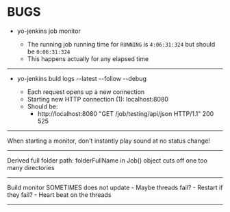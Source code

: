# BUGS




- yo-jenkins job monitor <JOB URL>
  - The running job running time for `RUNNING` is `4:06:31:324` but should be `0:06:31:324`
  - This happens actually for any elapsed time


--------------------------------------------------

- yo-jenkins buld logs <JOB URL> --latest --follow --debug
  - Each request opens up a new connection 
  - Starting new HTTP connection (1): localhost:8080
  - Should be:
    - http://localhost:8080 "GET /job/testing/api/json HTTP/1.1" 200 525


--------------------------------------------------


When starting a monitor, don't instantly play sound
at no status change!


--------------------------------------------------


Derived full folder path: folderFullName
in Job() object cuts off one too many directories


--------------------------------------------------


Build monitor SOMETIMES does not update
    - Maybe threads fail?
    - Restart if they fail?
    - Heart beat on the threads


--------------------------------------------------
